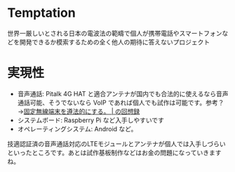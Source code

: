 # Temptation
世界一厳しいとされる日本の電波法の範疇で個人が携帯電話やスマートフォンなどを開発できるか模索するための全く他人の期待に答えないプロジェクト

# 実現性

* 音声通話: Pitalk 4G HAT と適合アンテナが国内でも合法的に使えるなら音声通話可能、そうでないなら VoIP であれば個人でも試作は可能です。参考？→[固定無線端末を遵法的にする。 | の回想録](https://mzex.wordpress.com/page/10/)
* システムボード: Raspberry Pi など入手しやすいです
* オペレーティングシステム: Android など。

技適認証済の音声通話対応のLTEモジュールとアンテナが個人では入手しづらいといったところです。あとは試作基板制作などはお金の問題になっていきますね。
